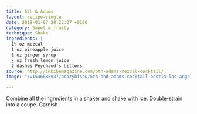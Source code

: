 ```yaml
---
title: 5th & Adams
layout: recipe-single
date: 2019-01-07 20:22:07 +0100
category: Sweet & fruity
technique: Shake
ingredients: |-
  1½ oz mezcal
  1 oz pineapple juice
  ¾ oz ginger syrup
  ½ oz fresh lemon juice
  2 dashes Peychaud’s bitters
source: http://imbibemagazine.com/5th-adams-mezcal-cocktail/
image: "/v1546888937/boozybisou/5th-and-adams-cocktail-bestia-los-angeles-vertical-crdt-nicole-franzen-690x967.jpg"

---
```

Combine all the ingredients in a shaker and shake with ice. Double-strain into a coupe. Garnish